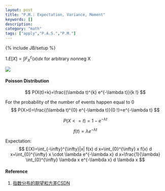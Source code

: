 ```yaml
---
layout: post
title: "P.M.: Expectation, Variance, Moment"
keywords: []
description: 
category: "math"
tags: ["apply","P.A.S.","P.M."]
---
```

{% include JB/setup %}


1.$E[X]=\int F_X^c(x)dx$ for arbitrary nonneg X

<img src="{{IMAGE_PATH}}/math-apply-probability-and-statistics-expectation.png" />

#### Poisson Distribution
$$
P(X(t)=k)=\frac{(\lambda t)^{k} e^{-\lambda t}}{k !}
$$

For the probability of the number of events happen equal to 0 
$$
P(X>t)=\frac{(\lambda t)^{0} e^{-\lambda t}}{0 !}=e^{-\lambda t}
$$

$$
P(X<=t)=1-e^{-\lambda t}
$$

$$
f(t)=\lambda e^{-\lambda t}
$$

Expectation:
$$
E(X)=\int_{-\infty}^{\infty}|x| f(x) d x=\int_{0}^{\infty} x f(x) d
x=\int_{0}^{\infty} x \cdot \lambda e^{-\lambda x} d x=\frac{1}{\lambda}
\int_{0}^{\infty} \lambda x e^{-\lambda x} d \lambda x
$$





#### Reference
1. [指数分布的期望和方差CSDN](https://blog.csdn.net/saltriver/article/details/53982885)
